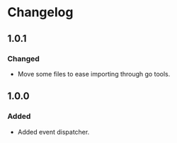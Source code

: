 # Changelog

## 1.0.1
### Changed
- Move some files to ease importing through go tools.

## 1.0.0
### Added
- Added event dispatcher.
